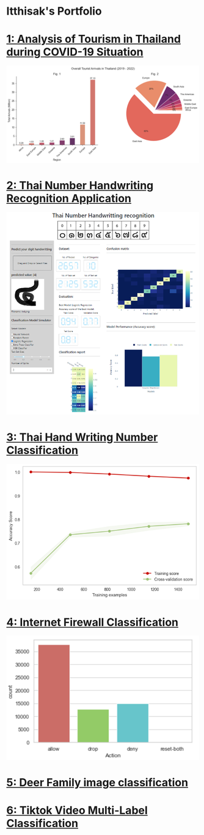 # Itthisak's Portfolio


# [1: Analysis of Tourism in Thailand during COVID-19 Situation](https://github.com/eatrabyo/dads-5001-mini-project)

![](/images/226194620-b3310c80-b903-4df3-98d3-ffadc12047cf.png)

# [2: Thai Number Handwriting Recognition Application](https://github.com/eatrabyo/dads_5001_dash_app_for_ml)

![](/images/246657673-f39943d9-cbc0-4f51-bd7e-f6840a579c71.png)

# [3: Thai Hand Writing Number Classification](https://github.com/eatrabyo/dads-6003-thai_num_classification)

![](/images/246652790-45f915aa-0dbe-4d55-870c-9bdcf6d3e250.png)

# [4: Internet Firewall Classification](https://github.com/eatrabyo/dads-6003-firewall-ml)

![](/images/251341309-14e928be-6b5d-4c9b-a293-6650c66f0ac3.png)

# [5: Deer Family image classification](https://github.com/eatrabyo/dads_7202_cnn_homework)

# [6: Tiktok Video Multi-Label Classification](https://github.com/eatrabyo/multi_label_classification_on_tik_tok_videos)
